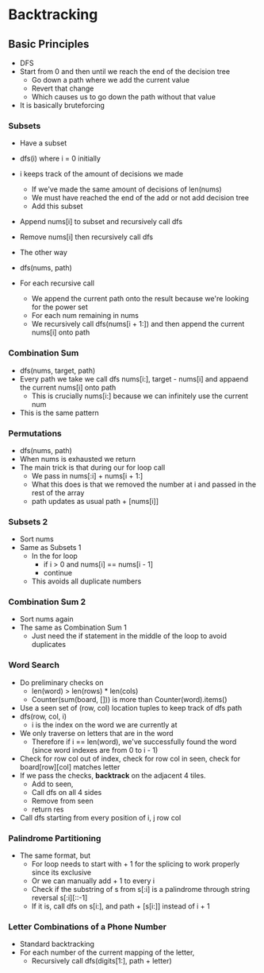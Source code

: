 # Backtracking

## Basic Principles
- DFS
- Start from 0 and then until we reach the end of the decision tree
    - Go down a path where we add the current value
    - Revert that change
    - Which causes us to go down the path without that value
- It is basically bruteforcing

### Subsets
- Have a subset
- dfs(i) where i = 0 initially
- i keeps track of the amount of decisions we made
    - If we've made the same amount of decisions of len(nums)
    - We must have reached the end of the add or not add decision tree
    - Add this subset
- Append nums[i] to subset and recursively call dfs
- Remove nums[i] then recursively call dfs

- The other way
- dfs(nums, path)
- For each recursive call
    - We append the current path onto the result because we're looking for the power set
    - For each num remaining in nums
    - We recursively call dfs(nums[i + 1:]) and then append the current nums[i] onto path

### Combination Sum
- dfs(nums, target, path)
- Every path we take we call dfs nums[i:], target - nums[i] and appaend the current nums[i] onto path
    - This is crucially nums[i:] because we can infinitely use the current num
- This is the same pattern

### Permutations
- dfs(nums, path)
- When nums is exhausted we return
- The main trick is that during our for loop call
    - We pass in nums[:i] + nums[i + 1:]
    - What this does is that we removed the number at i and passed in the rest of the array
    - path updates as usual path + [nums[i]]

### Subsets 2
- Sort nums
- Same as Subsets 1
    - In the for loop
        - if i > 0 and nums[i] == nums[i - 1]
        - continue
    - This avoids all duplicate numbers

### Combination Sum 2
- Sort nums again
- The same as Combination Sum 1
    - Just need the if statement in the middle of the loop to avoid duplicates

### Word Search
- Do preliminary checks on 
    - len(word) > len(rows) * len(cols)
    - Counter(sum(board, [])) is more than Counter(word).items()
- Use a seen set of (row, col) location tuples to keep track of dfs path
- dfs(row, col, i)
    - i is the index on the word we are currently at
- We only traverse on letters that are in the word
    - Therefore if i == len(word), we've successfully found the word (since word indexes are from 0 to i - 1)
- Check for row col out of index, check for row col in seen, check for board[row][col] matches letter
- If we pass the checks, **backtrack** on the adjacent 4 tiles.
    - Add to seen,
    - Call dfs on all 4 sides
    - Remove from seen
    - return res 
- Call dfs starting from every position of i, j row col

### Palindrome Partitioning
- The same format, but
    - For loop needs to start with + 1 for the splicing to work properly since its exclusive
    - Or we can manually add + 1 to every i
    - Check if the substring of s from s[:i] is a palindrome through string reversal s[:i][::-1]
    - If it is, call dfs on s[i:], and path + [s[i:]] instead of i + 1

### Letter Combinations of a Phone Number
- Standard backtracking
- For each number of the current mapping of the letter,
    - Recursively call dfs(digits[1:], path + letter)
